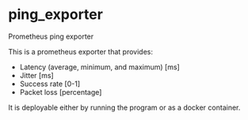 # ping_exporter
Prometheus ping exporter

This is a prometheus exporter that provides:
* Latency (average, minimum, and maximum) [ms]
* Jitter [ms]
* Success rate [0-1]
* Packet loss [percentage]

It is deployable either by running the program or as a docker container.
